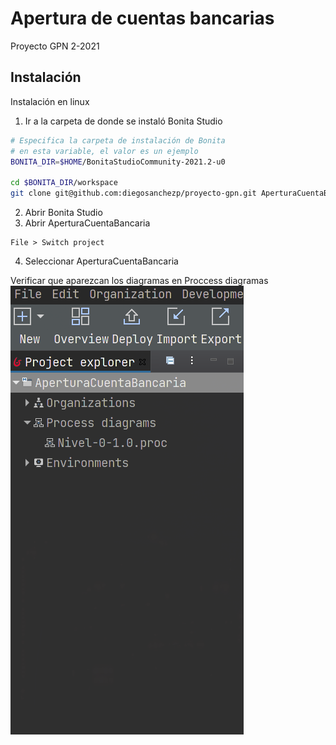 # Apertura de cuentas bancarias

Proyecto GPN 2-2021

## Instalación

Instalación en linux

1. Ir a la carpeta de donde se instaló Bonita Studio
```bash
# Especifica la carpeta de instalación de Bonita
# en esta variable, el valor es un ejemplo
BONITA_DIR=$HOME/BonitaStudioCommunity-2021.2-u0

cd $BONITA_DIR/workspace
git clone git@github.com:diegosanchezp/proyecto-gpn.git AperturaCuentaBancaria
```

2. Abrir Bonita Studio
3. Abrir AperturaCuentaBancaria

```
File > Switch project
```
4. Seleccionar AperturaCuentaBancaria

Verificar que aparezcan los diagramas en Proccess diagramas
![verificar-aparezcan-diagramas.png](verificar-aparezcan-diagramas.png)
